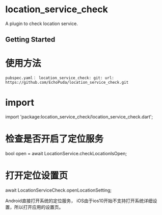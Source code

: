 # location_service_check

A plugin to check location service.

## Getting Started

# 使用方法
``pubspec.yaml：
  location_service_check:
    git:
      url: https://github.com/EchoPuda/location_service_check.git
``
      
# import
import 'package:location_service_check/location_service_check.dart';

# 检查是否开启了定位服务
  bool open = await LocationService.checkLocationIsOpen; 
  
# 打开定位设置页
  await LocationServiceCheck.openLocationSetting;
  
  Android直接打开系统的定位服务， iOS由于ios10开始不支持打开系统详细设置，所以打开应用的设置页。

